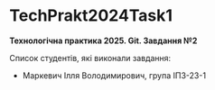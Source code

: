 # TechPrakt2024Task1
**Технологічна практика 2025. Git. Завдання №2**

Список студентів, які виконали завдання:
* Маркевич Ілля Володимирович, група ІПЗ-23-1